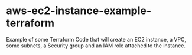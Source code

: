 # aws-ec2-instance-example-terraform
Example of some Terraform Code that will create an EC2 instance, a VPC, some subnets, a Security group and an IAM role attached to the instance.
